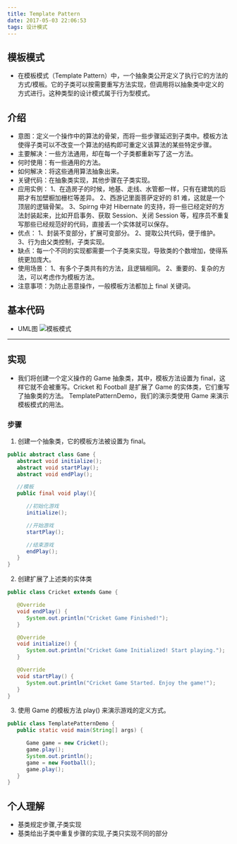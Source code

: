 ```yaml
---
title: Template Pattern
date: 2017-05-03 22:06:53
tags: 设计模式
---
```


## 模板模式
* 在模板模式（Template Pattern）中，一个抽象类公开定义了执行它的方法的方式/模板。它的子类可以按需要重写方法实现，但调用将以抽象类中定义的方式进行。这种类型的设计模式属于行为型模式。

## 介绍
* 意图：定义一个操作中的算法的骨架，而将一些步骤延迟到子类中。模板方法使得子类可以不改变一个算法的结构即可重定义该算法的某些特定步骤。
* 主要解决：一些方法通用，却在每一个子类都重新写了这一方法。
* 何时使用：有一些通用的方法。
* 如何解决：将这些通用算法抽象出来。
* 关键代码：在抽象类实现，其他步骤在子类实现。
* 应用实例： 1、在造房子的时候，地基、走线、水管都一样，只有在建筑的后期才有加壁橱加栅栏等差异。 2、西游记里面菩萨定好的 81 难，这就是一个顶层的逻辑骨架。 3、Spirng 中对 Hibernate 的支持，将一些已经定好的方法封装起来，比如开启事务、获取 Session、关闭 Session 等，程序员不重复写那些已经规范好的代码，直接丢一个实体就可以保存。
* 优点： 1、封装不变部分，扩展可变部分。 2、提取公共代码，便于维护。 3、行为由父类控制，子类实现。
* 缺点：每一个不同的实现都需要一个子类来实现，导致类的个数增加，使得系统更加庞大。
* 使用场景： 1、有多个子类共有的方法，且逻辑相同。 2、重要的、复杂的方法，可以考虑作为模板方法。
* 注意事项：为防止恶意操作，一般模板方法都加上 final 关键词。

## 基本代码
* UML图
![模板模式](Template.png)
***

## 实现
* 我们将创建一个定义操作的 Game 抽象类，其中，模板方法设置为 final，这样它就不会被重写。Cricket 和 Football 是扩展了 Game 的实体类，它们重写了抽象类的方法。
TemplatePatternDemo，我们的演示类使用 Game 来演示模板模式的用法。

### 步骤
1. 创建一个抽象类，它的模板方法被设置为 final。
```java
public abstract class Game {
   abstract void initialize();
   abstract void startPlay();
   abstract void endPlay();

   //模板
   public final void play(){

      //初始化游戏
      initialize();

      //开始游戏
      startPlay();

      //结束游戏
      endPlay();
   }
}
```
2. 创建扩展了上述类的实体类
```java
public class Cricket extends Game {

   @Override
   void endPlay() {
      System.out.println("Cricket Game Finished!");
   }

   @Override
   void initialize() {
      System.out.println("Cricket Game Initialized! Start playing.");
   }

   @Override
   void startPlay() {
      System.out.println("Cricket Game Started. Enjoy the game!");
   }
}
```
3. 使用 Game 的模板方法 play() 来演示游戏的定义方式。
```java
public class TemplatePatternDemo {
   public static void main(String[] args) {

      Game game = new Cricket();
      game.play();
      System.out.println();
      game = new Football();
      game.play();
   }
}
```

## 个人理解
* 基类规定步骤,子类实现
* 基类给出子类中重复步骤的实现,子类只实现不同的部分
